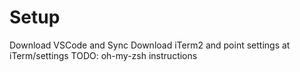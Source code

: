 # Setup
Download VSCode and Sync
Download iTerm2 and point settings at iTerm/settings
TODO: oh-my-zsh instructions
